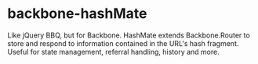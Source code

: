backbone-hashMate
=================

Like jQuery BBQ, but for Backbone.  HashMate extends Backbone.Router to store and respond to information contained in the URL's hash fragment.  Useful for state management, referral handling, history and more.
